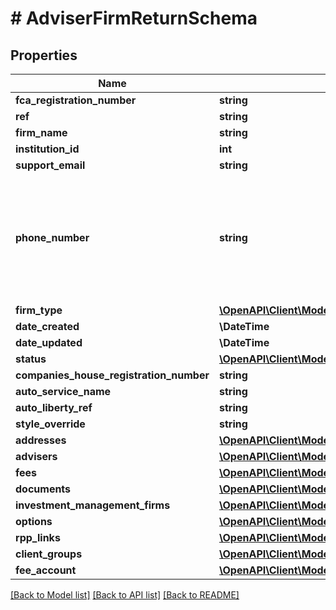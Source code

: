 # # AdviserFirmReturnSchema

## Properties

Name | Type | Description | Notes
------------ | ------------- | ------------- | -------------
**fca_registration_number** | **string** |  | [optional]
**ref** | **string** |  |
**firm_name** | **string** |  |
**institution_id** | **int** |  | [optional]
**support_email** | **string** |  | [optional]
**phone_number** | **string** | Must be a string of numbers and special characters (\&quot;()\&quot;, \&quot;-\&quot;, \&quot;+\&quot;, \&quot; \&quot;) |
**firm_type** | [**\OpenAPI\Client\Model\AdviserFirmType**](AdviserFirmType.md) |  | [optional]
**date_created** | **\DateTime** |  |
**date_updated** | **\DateTime** |  |
**status** | [**\OpenAPI\Client\Model\FapiDbAdviserAdviserFirmStatus**](FapiDbAdviserAdviserFirmStatus.md) |  |
**companies_house_registration_number** | **string** |  | [optional]
**auto_service_name** | **string** |  | [optional]
**auto_liberty_ref** | **string** |  | [optional]
**style_override** | **string** |  | [optional]
**addresses** | [**\OpenAPI\Client\Model\AdviserFirmAddressReturnSchema[]**](AdviserFirmAddressReturnSchema.md) |  |
**advisers** | [**\OpenAPI\Client\Model\AdviserReturnSchema[]**](AdviserReturnSchema.md) |  |
**fees** | [**\OpenAPI\Client\Model\AdviserFirmFeeReturnSchema[]**](AdviserFirmFeeReturnSchema.md) |  |
**documents** | [**\OpenAPI\Client\Model\AdviserDocumentReturnSchema[]**](AdviserDocumentReturnSchema.md) |  |
**investment_management_firms** | [**\OpenAPI\Client\Model\AdviserFirmInvestmentManagementFirmLinkReturnSchema[]**](AdviserFirmInvestmentManagementFirmLinkReturnSchema.md) |  |
**options** | [**\OpenAPI\Client\Model\AdviserFirmOptionReturnSchema**](AdviserFirmOptionReturnSchema.md) |  |
**rpp_links** | [**\OpenAPI\Client\Model\AdviserFirmRppLinkReturnSchema[]**](AdviserFirmRppLinkReturnSchema.md) |  |
**client_groups** | [**\OpenAPI\Client\Model\ClientGroupReturnSchema[]**](ClientGroupReturnSchema.md) |  |
**fee_account** | [**\OpenAPI\Client\Model\NestedFeeAccountReturnSchema**](NestedFeeAccountReturnSchema.md) |  | [optional]

[[Back to Model list]](../../README.md#models) [[Back to API list]](../../README.md#endpoints) [[Back to README]](../../README.md)
